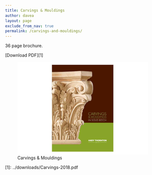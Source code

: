 ```yaml
---
title: Carvings & Mouldings
author: davea
layout: page
exclude_from_nav: true
permalink: /carvings-and-mouldings/
---
```


36 page brochure.

[Download PDF][1]

<figure><img src="../images/cover-carvings-2018.jpg" alt="contract furniture and lighting front cover"><figcaption>Carvings & Mouldings</figcaption></figure>
[1]: ../downloads/Carvings-2018.pdf
